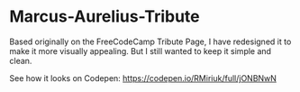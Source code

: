 # Marcus-Aurelius-Tribute
Based originally on the FreeCodeCamp Tribute Page, I have redesigned it to make it more visually appealing. But I still wanted to keep it simple and clean.

See how it looks on Codepen:
https://codepen.io/RMiriuk/full/jONBNwN
